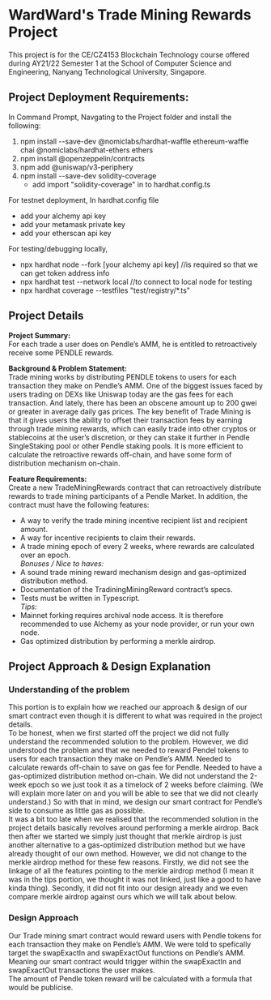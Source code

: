 # WardWard's Trade Mining Rewards Project

This project is for the CE/CZ4153 Blockchain Technology course offered during AY21/22 Semester 1 at the School of Computer Science and Engineering, Nanyang Technological University, Singapore.

## Project Deployment Requirements:
In Command Prompt, Navgating to the Project folder and install the following:
1. npm install --save-dev @nomiclabs/hardhat-waffle ethereum-waffle chai @nomiclabs/hardhat-ethers ethers
2. npm install @openzeppelin/contracts
3. npm add @uniswap/v3-periphery
4. npm install --save-dev solidity-coverage
   - add import "solidity-coverage" in to hardhat.config.ts

For testnet deployment, In hardhat.config file
- add your alchemy api key
- add your metamask private key
- add your etherscan api key
    
For testing/debugging locally,
 - npx hardhat node --fork [your alchemy api key] //is required so that we can get token address info
 - npx hardhat test --network local //to connect to local node for testing
 - npx hardhat coverage --testfiles "test/registry/*.ts"

## Project Details
**Project Summary:** \
For each trade a user does on Pendle’s AMM, he is entitled to retroactively receive some PENDLE rewards.

**Background & Problem Statement:** \
Trade mining works by distributing PENDLE tokens to users for each transaction they make on Pendle’s AMM. One of the biggest issues faced by users trading on DEXs like Uniswap today are the gas fees for each transaction. And lately, there has been an obscene amount up to 200 gwei or greater in average daily gas prices. 
The key benefit of Trade Mining is that it gives users the ability to offset their transaction fees by earning through trade mining rewards, which can easily trade into other cryptos or stablecoins at the user’s discretion, or they can stake it further in Pendle SingleStaking pool or other Pendle staking pools.
It is more efficient to calculate the retroactive rewards off-chain, and have some form of distribution mechanism on-chain.

**Feature Requirements:** \
Create a new TradeMiningRewards contract that can retroactively distribute rewards to trade mining participants of a Pendle Market. In addition, the contract must have the following features:
- A way to verify the trade mining incentive recipient list and recipient amount.
- A way for incentive recipients to claim their rewards.
- A trade mining epoch of every 2 weeks, where rewards are calculated over an epoch. \
*Bonuses / Nice to haves:*
- A sound trade mining reward mechanism design and gas-optimized distribution method.
- Documentation of the TradiningMiningReward contract’s specs.
- Tests must be written in Typescript. \
*Tips:*
- Mainnet forking requires archival node access. It is therefore recommended to use Alchemy as your node provider, or run your own node.
- Gas optimized distribution by performing a merkle airdrop.

## Project Approach & Design Explanation
### Understanding of the problem
This portion is to explain how we reached our approach & design of our smart contract even though it is different to what was required in the project details. \
To be honest, when we first started off the project we did not fully understand the recommended solution to the problem. However, we did understood the problem and that we needed to reward Pendel tokens to users for each transaction they make on Pendle’s AMM. Needed to calculate rewards off-chain to save on gas fee for Pendle. Needed to have a gas-optimized distribution method on-chain. We did not understand the 2-week epoch so we just took it as a timelock of 2 weeks before claiming. (We will explain more later on and you will be able to see that we did not clearly understand.) So with that in mind, we design our smart contract for Pendle’s side to consume as little gas as possible. \
It was a bit too late when we realised that the recommended solution in the project details basically revolves around performing a merkle airdrop. Back then after we started we simply just thought that merkle airdrop is just another alternative to a gas-optimized distribution method but we have already thought of our own method. However, we did not change to the merkle airdrop method for these few reasons. Firstly, we did not see the linkage of all the features pointing to the merkle airdrop method (I mean it was in the tips portion, we thought it was not linked, just like a good to have kinda thing). Secondly, it did not fit into our design already and we even compare merkle airdrop against ours which we will talk about below.

### Design Approach
Our Trade mining smart contract would reward users with Pendle tokens for each transaction they make on Pendle’s AMM. We were told to spefically target the swapExactIn and swapExactOut functions on Pendle’s AMM. Meaning our smart contract would trigger within the swapExactIn and swapExactOut transactions the user makes. \
The amount of Pendle token reward will be calculated with a formula that would be publicise. 
